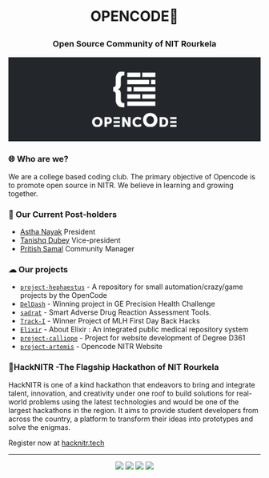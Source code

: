 <h1><p align="center">OPENCODE👋</p></h1>
<h3><p align="center">Open Source Community of NIT Rourkela</p></h3>

<div align="center">
<img src="https://github.com/opencodenitr/.github/blob/main/profile/logo.png"/>
</div>

### 🌐 Who are we?

We are a college based coding club. The primary objective of Opencode is to promote open source in NITR. We believe in learning and growing together.

### 🚀 Our Current Post-holders

- [Astha Nayak](https://www.github.com/nayakastha) President
- [Tanishq Dubey](https://www.github.com/tanishq12442) Vice-president
- [Pritish Samal](https://www.github.com/CIPHERTron) Community Manager

### ☁ Our projects

- [`project-hephaestus`](https://github.com/opencodenitr/hephaestus) - A repository for small automation/crazy/game projects by the OpenCode
- [`DelDash`](https://github.com/opencodenitr/DelDash) - Winning project in GE Precision Health Challenge
- [`sadrat`](https://github.com/opencodenitr/sadrat) - Smart Adverse Drug Reaction Assessment Tools.
- [`Track-I`](https://github.com/opencodenitr/track-I) - Winner Project of MLH First Day Back Hacks
- [`Elixir`](https://github.com/opencodenitr/Elixir) - About
Elixir : An integrated public medical repository system
- [`project-calliope`](https://github.com/opencodenitr/project-calliope) - Project for website development of Degree D361
- [`project-artemis`](https://github.com/opencodenitr/project-artemis) - Opencode NITR Website
  
### 🤖HackNITR -The Flagship Hackathon of NIT Rourkela

HackNITR is one of a kind hackathon that endeavors to bring and integrate talent, innovation, and creativity under one roof to build solutions for real-world problems using the latest technologies and would be one of the largest hackathons in the region. It aims to provide student developers from across the country, a platform to transform their ideas into prototypes and solve the enigmas.

Register now at [hacknitr.tech](https://hacknitr.tech/)

---

<div align="center" >
 <a href="https://github.com/opencodenitr"><img src="https://img.icons8.com/dotty/1x/github.png"/></a>
 <a href="https://www.facebook.com/OpenCodeCommunity"><img src="https://img.icons8.com/dotty/1x/facebook-circled.png"/></a>
 <a href="https://instagram.com/opencode.nitr/"><img src="https://img.icons8.com/dotty/1x/instagram-new.png"/></a>
 <a href="mailto:communityopencode@gmail.com"><img src="https://img.icons8.com/dotty/1x/comments.png"/></a>
</div>
